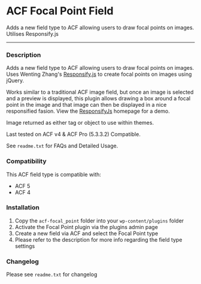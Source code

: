 # ACF Focal Point Field

Adds a new field type to ACF allowing users to draw focal points on images. Utilises Responsify.js

-----------------------

### Description

Adds a new field type to ACF allowing users to draw focal points on images. Uses Wenting Zhang's [Responsify.js](https://github.com/wentin/ResponsifyJS/) to create focal points on images using jQuery.

Works similar to a traditional ACF image field, but once an image is selected and a preview is displayed, this plugin allows drawing a box around a focal point in the image and that image can then be displayed in a nice responsified fasion. View the [ResponsifyJs](http://responsifyjs.space/) homepage for a demo.

Image returned as either tag or object to use within themes.

Last tested on ACF v4  & ACF Pro (5.3.3.2) Compatible.

See `readme.txt` for FAQs and Detailed Usage.

### Compatibility

This ACF field type is compatible with:
* ACF 5
* ACF 4

### Installation

1. Copy the `acf-focal_point` folder into your `wp-content/plugins` folder
2. Activate the Focal Point plugin via the plugins admin page
3. Create a new field via ACF and select the Focal Point type
4. Please refer to the description for more info regarding the field type settings

### Changelog
Please see `readme.txt` for changelog
